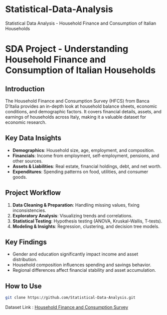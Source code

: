 # Statistical-Data-Analysis
Statistical Data Analysis - Household Finance and Consumption of Italian Households

# SDA Project - Understanding Household Finance and Consumption of Italian Households

## Introduction
The Household Finance and Consumption Survey (HFCS) from Banca D’Italia provides an in-depth look at household balance sheets, economic conditions, and demographic factors. It covers financial details, assets, and earnings of households across Italy, making it a valuable dataset for economic research.

## Key Data Insights
- **Demographics**: Household size, age, employment, and composition.
- **Financials**: Income from employment, self-employment, pensions, and other sources.
- **Assets & Liabilities**: Real estate, financial holdings, debt, and net worth.
- **Expenditures**: Spending patterns on food, utilities, and consumer goods.

## Project Workflow
1. **Data Cleaning & Preparation**: Handling missing values, fixing inconsistencies.
2. **Exploratory Analysis**: Visualizing trends and correlations.
3. **Statistical Testing**: Hypothesis testing (ANOVA, Kruskal-Wallis, T-tests).
4. **Modeling & Insights**: Regression, clustering, and decision tree models.

## Key Findings
- Gender and education significantly impact income and asset distribution.
- Household composition influences spending and savings behavior.
- Regional differences affect financial stability and asset accumulation.


## How to Use
```sh
git clone https://github.com/Statistical-Data-Analysis.git
```
Dataset Link : [Household Finance and Consumption Survey](https://www.bancaditalia.it/statistiche/tematiche/indagini-famiglie-imprese/bilanci-famiglie/dati-indagine-europea/index.html)






